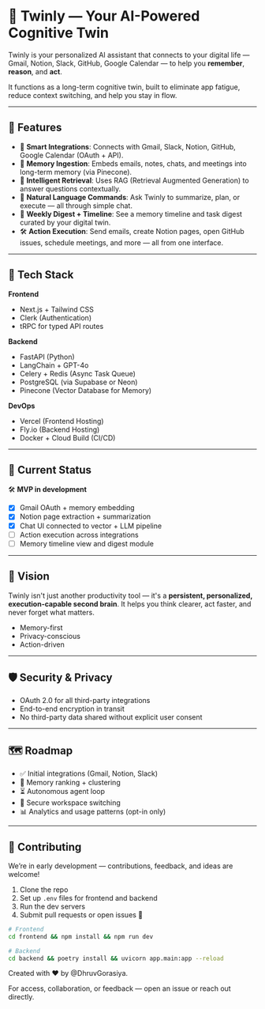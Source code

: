 # 🧠 Twinly — Your AI-Powered Cognitive Twin

Twinly is your personalized AI assistant that connects to your digital life — Gmail, Notion, Slack, GitHub, Google Calendar — to help you **remember**, **reason**, and **act**. 

It functions as a long-term cognitive twin, built to eliminate app fatigue, reduce context switching, and help you stay in flow.

---

## 🚀 Features

- 🔗 **Smart Integrations**: Connects with Gmail, Slack, Notion, GitHub, Google Calendar (OAuth + API).
- 🧠 **Memory Ingestion**: Embeds emails, notes, chats, and meetings into long-term memory (via Pinecone).
- 🔎 **Intelligent Retrieval**: Uses RAG (Retrieval Augmented Generation) to answer questions contextually.
- 💬 **Natural Language Commands**: Ask Twinly to summarize, plan, or execute — all through simple chat.
- 📆 **Weekly Digest + Timeline**: See a memory timeline and task digest curated by your digital twin.
- 🛠️ **Action Execution**: Send emails, create Notion pages, open GitHub issues, schedule meetings, and more — all from one interface.

---

## 🧱 Tech Stack

**Frontend**
- Next.js + Tailwind CSS
- Clerk (Authentication)
- tRPC for typed API routes

**Backend**
- FastAPI (Python)
- LangChain + GPT-4o
- Celery + Redis (Async Task Queue)
- PostgreSQL (via Supabase or Neon)
- Pinecone (Vector Database for Memory)

**DevOps**
- Vercel (Frontend Hosting)
- Fly.io (Backend Hosting)
- Docker + Cloud Build (CI/CD)

---

## 🧪 Current Status

🛠️ **MVP in development**

- [x] Gmail OAuth + memory embedding  
- [x] Notion page extraction + summarization  
- [x] Chat UI connected to vector + LLM pipeline  
- [ ] Action execution across integrations  
- [ ] Memory timeline view and digest module

---

## 🧠 Vision

Twinly isn't just another productivity tool — it's a **persistent, personalized, execution-capable second brain**. It helps you think clearer, act faster, and never forget what matters.

- Memory-first
- Privacy-conscious
- Action-driven

---

## 🛡️ Security & Privacy

- OAuth 2.0 for all third-party integrations
- End-to-end encryption in transit
- No third-party data shared without explicit user consent

---

## 🗺️ Roadmap

- ✅ Initial integrations (Gmail, Notion, Slack)
- 🚧 Memory ranking + clustering
- ⏳ Autonomous agent loop
- 🔐 Secure workspace switching
- 📊 Analytics and usage patterns (opt-in only)

---

## 🤝 Contributing

We’re in early development — contributions, feedback, and ideas are welcome!

1. Clone the repo
2. Set up `.env` files for frontend and backend
3. Run the dev servers
4. Submit pull requests or open issues 🚀

```bash
# Frontend
cd frontend && npm install && npm run dev

# Backend
cd backend && poetry install && uvicorn app.main:app --reload
```

Created with ❤️ by @DhruvGorasiya.

For access, collaboration, or feedback — open an issue or reach out directly.
